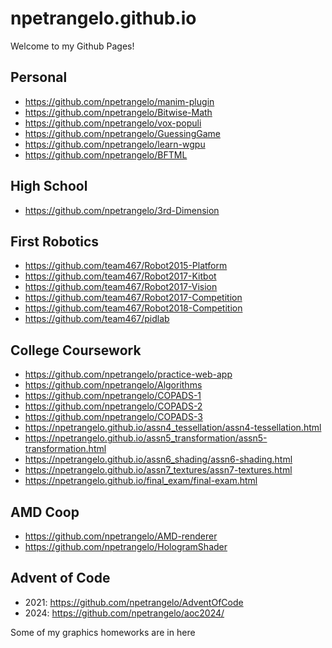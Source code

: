 # npetrangelo.github.io
Welcome to my Github Pages!

## Personal
- https://github.com/npetrangelo/manim-plugin
- https://github.com/npetrangelo/Bitwise-Math
- https://github.com/npetrangelo/vox-populi
- https://github.com/npetrangelo/GuessingGame
- https://github.com/npetrangelo/learn-wgpu
- https://github.com/npetrangelo/BFTML

## High School
- https://github.com/npetrangelo/3rd-Dimension

## First Robotics
- https://github.com/team467/Robot2015-Platform
- https://github.com/team467/Robot2017-Kitbot
- https://github.com/team467/Robot2017-Vision
- https://github.com/team467/Robot2017-Competition
- https://github.com/team467/Robot2018-Competition
- https://github.com/team467/pidlab

## College Coursework
- https://github.com/npetrangelo/practice-web-app
- https://github.com/npetrangelo/Algorithms
- https://github.com/npetrangelo/COPADS-1
- https://github.com/npetrangelo/COPADS-2
- https://github.com/npetrangelo/COPADS-3
- https://npetrangelo.github.io/assn4_tessellation/assn4-tessellation.html
- https://npetrangelo.github.io/assn5_transformation/assn5-transformation.html
- https://npetrangelo.github.io/assn6_shading/assn6-shading.html
- https://npetrangelo.github.io/assn7_textures/assn7-textures.html
- https://npetrangelo.github.io/final_exam/final-exam.html

## AMD Coop
- https://github.com/npetrangelo/AMD-renderer
- https://github.com/npetrangelo/HologramShader

## Advent of Code
- 2021: https://github.com/npetrangelo/AdventOfCode
- 2024: https://github.com/npetrangelo/aoc2024/

Some of my graphics homeworks are in here
